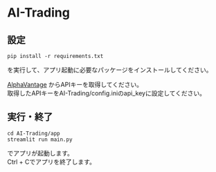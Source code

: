 # AI-Trading
## 設定

```
pip install -r requirements.txt
```
を実行して、アプリ起動に必要なパッケージをインストールしてください。

[AlphaVantage](https://www.alphavantage.co/support/#api-key) からAPIキーを取得してください。  
取得したAPIキーをAI-Trading/config.iniのapi_keyに設定してください。

## 実行・終了

```
cd AI-Trading/app
streamlit run main.py
```
でアプリが起動します。  
Ctrl + Cでアプリを終了します。
